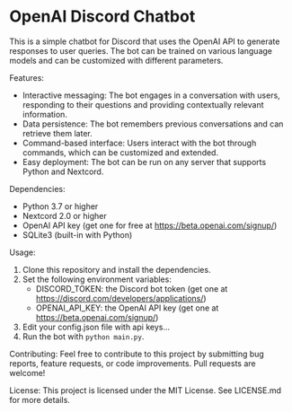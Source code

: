 # OpenAI Discord Chatbot

This is a simple chatbot for Discord that uses the OpenAI API to generate responses to user queries. The bot can be trained on various language models and can be customized with different parameters.

Features:
- Interactive messaging: The bot engages in a conversation with users, responding to their questions and providing contextually relevant information.
- Data persistence: The bot remembers previous conversations and can retrieve them later.
- Command-based interface: Users interact with the bot through commands, which can be customized and extended.
- Easy deployment: The bot can be run on any server that supports Python and Nextcord.

Dependencies:
- Python 3.7 or higher
- Nextcord 2.0 or higher
- OpenAI API key (get one for free at https://beta.openai.com/signup/)
- SQLite3 (built-in with Python)

Usage:
1. Clone this repository and install the dependencies.
2. Set the following environment variables:
    - DISCORD_TOKEN: the Discord bot token (get one at https://discord.com/developers/applications/)
    - OPENAI_API_KEY: the OpenAI API key (get one at https://beta.openai.com/signup/)
4. Edit your config.json file with api keys...
3. Run the bot with `python main.py`.

Contributing:
Feel free to contribute to this project by submitting bug reports, feature requests, or code improvements. Pull requests are welcome!

License:
This project is licensed under the MIT License. See LICENSE.md for more details.
